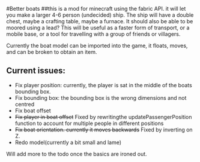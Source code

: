 #Better boats
##this is a mod for minecraft using the fabric API. 
it will let you make a larger 4-6 person (undecided) ship.
The ship will have a double chest, maybe a crafting table, maybe a furnace. 
It should also be able to be moored using a lead?
This will be useful as a faster form of transport, or a mobile base, or a tool for
travelling with a group of friends or villagers.

Currently the boat model can be imported into the game, it floats, moves, and can be broken
to obtain an item. 
## Current issues:

- Fix player position: currently, the player is sat in the middle of the boats bounding box.
- Fix bounding box: the bounding box is the wrong dimensions and not centred
- Fix boat offset
- ~~Fix player in boat offset~~ Fixed by rewritingthe updatePassengerPosition function to account for multiple people in different positions
- ~~Fix boat orientation. currently it moves backwards~~ Fixed by inverting on Z.
- Redo model(currently a bit small and lame)

Will add more to the todo once the basics are ironed out.